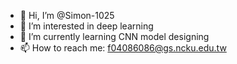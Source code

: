 - 👋 Hi, I’m @Simon-1025
- 👀 I’m interested in deep learning
- 🌱 I’m currently learning CNN model designing
- 📫 How to reach me: f04086086@gs.ncku.edu.tw

<!---
Simon-1025/Simon-1025 is a ✨ special ✨ repository because its `README.md` (this file) appears on your GitHub profile.
You can click the Preview link to take a look at your changes.
--->
